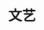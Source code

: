 ---
title: "文艺"
feature: https://cdn.jsdelivr.net/gh/yuukoamamiya/pic/20210128121638.jpg
description: "——于是，查拉图斯特拉开始下山。"
---